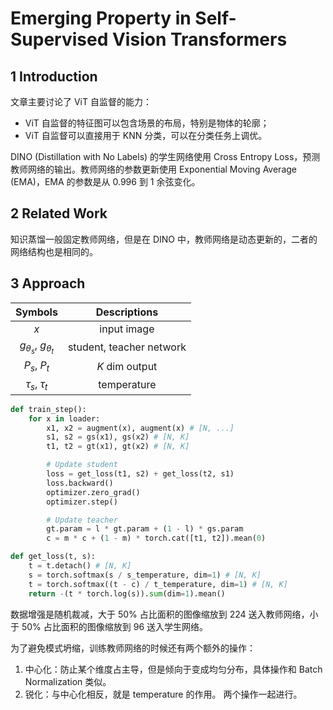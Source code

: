 # Emerging Property in Self-Supervised Vision Transformers

## 1 Introduction

文章主要讨论了 ViT 自监督的能力：
- ViT 自监督的特征图可以包含场景的布局，特别是物体的轮廓；
- ViT 自监督可以直接用于 KNN 分类，可以在分类任务上调优。

DINO (Distillation with No Labels) 的学生网络使用 Cross Entropy Loss，预测教师网络的输出。教师网络的参数更新使用 Exponential Moving Average (EMA)，EMA 的参数是从 0.996 到 1 余弦变化。

## 2 Related Work

知识蒸馏一般固定教师网络，但是在 DINO 中，教师网络是动态更新的，二者的网络结构也是相同的。

## 3 Approach

|            Symbols             |       Descriptions       |
| :----------------------------: | :----------------------: |
|              $x$               |       input image        |
| $g_{\theta_s}$, $g_{\theta_t}$ | student, teacher network |
|          $P_s$, $P_t$          |      $K$ dim output      |
|       $\tau_s$, $\tau_t$       |       temperature        |

```python
def train_step():
    for x in loader:
        x1, x2 = augment(x), augment(x) # [N, ...]
        s1, s2 = gs(x1), gs(x2) # [N, K]
        t1, t2 = gt(x1), gt(x2) # [N, K]

        # Update student
        loss = get_loss(t1, s2) + get_loss(t2, s1)
        loss.backward()
        optimizer.zero_grad()
        optimizer.step()

        # Update teacher
        gt.param = l * gt.param + (1 - l) * gs.param
        c = m * c + (1 - m) * torch.cat([t1, t2]).mean(0)

def get_loss(t, s):
    t = t.detach() # [N, K]
    s = torch.softmax(s / s_temperature, dim=1) # [N, K]
    t = torch.softmax((t - c) / t_temperature, dim=1) # [N, K]
    return -(t * torch.log(s)).sum(dim=1).mean()
```

数据增强是随机裁减，大于 50% 占比面积的图像缩放到 224 送入教师网络，小于 50% 占比面积的图像缩放到 96 送入学生网络。

为了避免模式坍缩，训练教师网络的时候还有两个额外的操作：
1. 中心化：防止某个维度占主导，但是倾向于变成均匀分布，具体操作和 Batch Normalization 类似。
2. 锐化：与中心化相反，就是 temperature 的作用。
两个操作一起进行。
